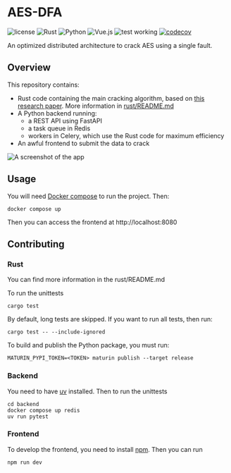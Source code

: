 # AES-DFA

![license](https://img.shields.io/github/license/thomasperrot/aes-dfa)
![Rust](https://img.shields.io/badge/rust-%23000000.svg?logo=rust&logoColor=white)
![Python](https://img.shields.io/badge/python-3670A0?&logo=python&logoColor=ffdd54)
![Vue.js](https://img.shields.io/badge/vuejs-%2335495e.svg?logo=vuedotjs)
![test working](https://github.com/thomasperrot/aes-dfa/actions/workflows/testing.yml/badge.svg)
[![codecov](https://codecov.io/github/thomasperrot/aes-dfa/graph/badge.svg?token=UL6MZ6UIXQ)](https://codecov.io/github/thomasperrot/aes-dfa)

An optimized distributed architecture to crack AES using a single fault.

## Overview

This repository contains:
* Rust code containing the main cracking algorithm, based on [this research paper](https://eprint.iacr.org/2009/575.pdf). More information in [rust/README.md](https://github.com/thomasperrot/aes-dfa/blob/master/rust/README.md)
* A Python backend running:
  * a REST API using FastAPI
  * a task queue in Redis
  * workers in Celery, which use the Rust code for maximum efficiency
* An awful frontend to submit the data to crack

![A screenshot of the app](https://github.com/thomasperrot/aes-dfa/img/img.png "Successful computation")

## Usage

You will need [Docker compose](https://docs.docker.com/compose/) to run the project. Then:
```
docker compose up
```
Then you can access the frontend at http://localhost:8080

## Contributing

### Rust

You can find more information in the rust/README.md

To run the unittests
```
cargo test
```
By default, long tests are skipped. If you want to run all tests, then run:
```
cargo test -- --include-ignored
```
To build and publish the Python package, you must run:
```
MATURIN_PYPI_TOKEN=<TOKEN> maturin publish --target release
```

### Backend

You need to have [uv](https://docs.astral.sh/uv/getting-started/installation/) installed. Then to run the unittests
```
cd backend
docker compose up redis
uv run pytest
```

### Frontend

To develop the frontend, you need to install [npm](https://docs.npmjs.com/downloading-and-installing-node-js-and-npm). Then you can run
```
npm run dev
```

